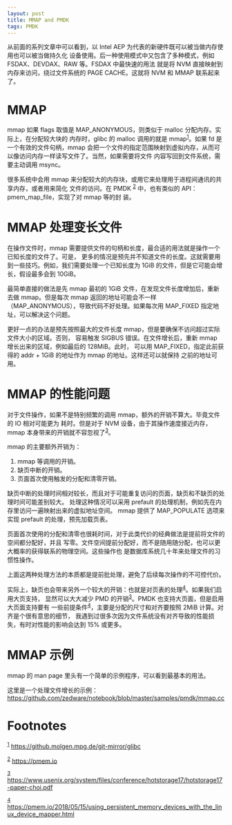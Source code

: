```yaml
---
layout: post
title: MMAP and PMDK
tags: PMDK
---
```


从前面的系列文章中可以看到，以 Intel AEP 为代表的新硬件既可以被当做内存使用也可以被当做持久化
设备使用。后一种使用模式中又包含了多种模式，例如 FSDAX、DEVDAX、RAW 等。FSDAX 中最快速的用法
就是将 NVM 直接映射到内存来访问，绕过文件系统的 PAGE CACHE。这就将 NVM 和 MMAP 联系起来了。

<a id="org219dab3"></a>

# MMAP

mmap 如果 flags 取值是 MAP\_ANONYMOUS，则类似于 malloc 分配内存。实际上，在分配较大块的
内存时，glibc 的 malloc 调用的就是 mmap<sup><a id="fnr.1" class="footref" href="#fn.1">1</a></sup>。如果 fd 是一个有效的文件句柄，mmap 
会把一个文件的指定范围映射到虚拟内存，从而可以像访问内存一样读写文件了。当然，如果需要将文件
内容写回到文件系统，需要主动调用 msync。

很多系统中会用 mmap 来分配较大的内存块，或用它来处理用于进程间通讯的共享内存，或者用来简化
文件的访问。在 PMDK <sup><a id="fnr.2" class="footref" href="#fn.2">2</a></sup> 中，也有类似的 API：pmem\_map\_file，实现了对 mmap 等的封
装。


<a id="orgb3d06f1"></a>

# MMAP 处理变长文件

在操作文件时，mmap 需要提供文件的句柄和长度，最合适的用法就是操作一个已知长度的文件了。可是，
更多的情况是预先并不知道文件的长度。这就需要用到一些技巧。例如，我们需要处理一个已知长度为
1GiB 的文件，但是它可能会增长，假设最多会到 10GiB。

最简单直接的做法是先 mmap 最初的 1GiB 文件，在发现文件长度增加后，重新去做 mmap。但是每次
mmap 返回的地址可能会不一样（MAP\_ANONYMOUS），导致代码不好处理。如果每次用 MAP\_FIXED 
指定地址，可以解决这个问题。

更好一点的办法是预先按照最大的文件长度 mmap，但是要确保不访问超过实际文件大小的区域。否则，
容易触发 SIGBUS 错误。在文件增长后，重新 mmap 增长出来的区域，例如最后的 128MiB。此时，
可以用 MAP\_FIXED，指定此前获得的 addr + 1GiB 的地址作为 mmap 的地址。这样还可以就保持
之前的地址可用。


<a id="orgdc16eca"></a>

# MMAP 的性能问题

对于文件操作，如果不是特别频繁的调用 mmap，额外的开销不算大。毕竟文件的 IO 相对可能更为
耗时。但是对于 NVM 设备，由于其操作速度接近内存，mmap 本身带来的开销就不容忽视了<sup><a id="fnr.3" class="footref" href="#fn.3">3</a></sup>。

mmap 的主要额外开销为：

1.  mmap 等调用的开销。
2.  缺页中断的开销。
3.  页面首次使用触发的分配和清零开销。

缺页中断的处理时间相对较长，而且对于可能重复访问的页面，缺页和不缺页的处理时间可能差别较大。
处理这种情况可以采用 prefault 的处理机制，例如先在内存里访问一遍映射出来的虚拟地址空间。
mmap 提供了 MAP\_POPULATE 选项来实现 prefault 的处理，预先加载页表。

页面首次使用的分配和清零也很耗时间，对于此类代价的经典做法是提前将文件的空间都分配好，并且
写零。文件空间提前分配好，而不是随用随分配，也可以更大概率的获得联系的物理空间。这些操作也
是数据库系统几十年来处理文件的习惯性操作。

上面这两种处理方法的本质都是提前批处理，避免了后续每次操作的不可控代价。

实际上，缺页也会带来另外一个较大的开销：也就是对页表的处理<sup><a id="fnr.4" class="footref" href="#fn.4">4</a></sup>。如果我们启用大页支持，
显然可以大大减少 PMD 的开销<sup><a id="fnr.3.100" class="footref" href="#fn.3">3</a></sup>。PMDK 也支持大页面，但是启用大页面支持要有
一些前提条件<sup><a id="fnr.4.100" class="footref" href="#fn.4">4</a></sup>，主要是分配的尺寸和对齐要按照 2MiB 计算。对齐是个很有意思的细节，
我遇到过很多次因为文件系统没有对齐导致的性能损失，有时对性能的影响会达到 15% 或更多。


<a id="orgbd5612b"></a>

# MMAP 示例

mmap 的 man page 里头有一个简单的示例程序，可以看到最基本的用法。

这里是一个处理文件增长的示例：<https://github.com/zedware/notebook/blob/master/samples/pmdk/mmap.cc>


# Footnotes

<sup><a id="fn.1" href="#fnr.1">1</a></sup> <https://github.molgen.mpg.de/git-mirror/glibc>

<sup><a id="fn.2" href="#fnr.2">2</a></sup> <https://pmem.io>

<sup><a id="fn.3" href="#fnr.3">3</a></sup> <https://www.usenix.org/system/files/conference/hotstorage17/hotstorage17-paper-choi.pdf>

<sup><a id="fn.4" href="#fnr.4">4</a></sup> <https://pmem.io/2018/05/15/using_persistent_memory_devices_with_the_linux_device_mapper.html>
